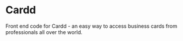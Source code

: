 # Cardd

Front end code for Cardd - an easy way to access business cards from professionals all over the world.